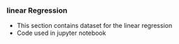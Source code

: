 ### linear Regression
- This section contains dataset for the linear regression
- Code used in jupyter notebook
